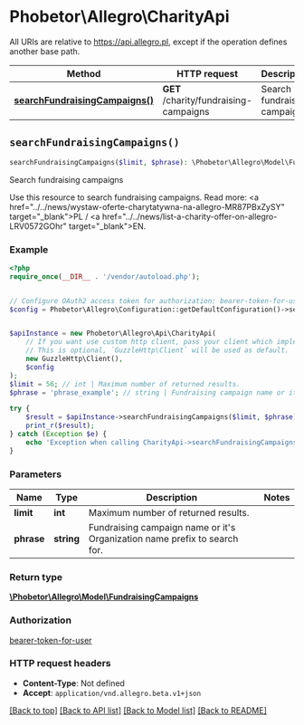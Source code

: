 # Phobetor\Allegro\CharityApi

All URIs are relative to https://api.allegro.pl, except if the operation defines another base path.

| Method | HTTP request | Description |
| ------------- | ------------- | ------------- |
| [**searchFundraisingCampaigns()**](CharityApi.md#searchFundraisingCampaigns) | **GET** /charity/fundraising-campaigns | Search fundraising campaigns |


## `searchFundraisingCampaigns()`

```php
searchFundraisingCampaigns($limit, $phrase): \Phobetor\Allegro\Model\FundraisingCampaigns
```

Search fundraising campaigns

Use this resource to search fundraising campaigns. Read more: <a href=\"../../news/wystaw-oferte-charytatywna-na-allegro-MR87PBxZySY\" target=\"_blank\">PL</a> / <a href=\"../../news/list-a-charity-offer-on-allegro-LRV0572GOhr\" target=\"_blank\">EN</a>.

### Example

```php
<?php
require_once(__DIR__ . '/vendor/autoload.php');


// Configure OAuth2 access token for authorization: bearer-token-for-user
$config = Phobetor\Allegro\Configuration::getDefaultConfiguration()->setAccessToken('YOUR_ACCESS_TOKEN');


$apiInstance = new Phobetor\Allegro\Api\CharityApi(
    // If you want use custom http client, pass your client which implements `GuzzleHttp\ClientInterface`.
    // This is optional, `GuzzleHttp\Client` will be used as default.
    new GuzzleHttp\Client(),
    $config
);
$limit = 56; // int | Maximum number of returned results.
$phrase = 'phrase_example'; // string | Fundraising campaign name or it's Organization name prefix to search for.

try {
    $result = $apiInstance->searchFundraisingCampaigns($limit, $phrase);
    print_r($result);
} catch (Exception $e) {
    echo 'Exception when calling CharityApi->searchFundraisingCampaigns: ', $e->getMessage(), PHP_EOL;
}
```

### Parameters

| Name | Type | Description  | Notes |
| ------------- | ------------- | ------------- | ------------- |
| **limit** | **int**| Maximum number of returned results. | |
| **phrase** | **string**| Fundraising campaign name or it&#39;s Organization name prefix to search for. | |

### Return type

[**\Phobetor\Allegro\Model\FundraisingCampaigns**](../Model/FundraisingCampaigns.md)

### Authorization

[bearer-token-for-user](../../README.md#bearer-token-for-user)

### HTTP request headers

- **Content-Type**: Not defined
- **Accept**: `application/vnd.allegro.beta.v1+json`

[[Back to top]](#) [[Back to API list]](../../README.md#endpoints)
[[Back to Model list]](../../README.md#models)
[[Back to README]](../../README.md)
